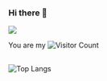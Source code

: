 ### Hi there 👋


![](https://github-readme-stats.vercel.app/api?username=huaerss&show_icons=true&theme=transparent)


You are my  ![Visitor Count](https://profile-counter.glitch.me/huaerss/count.svg)

##
![Top Langs](https://github-readme-stats.vercel.app/api/top-langs/?username=huaerss&layout=compact&theme=tokyonight)


